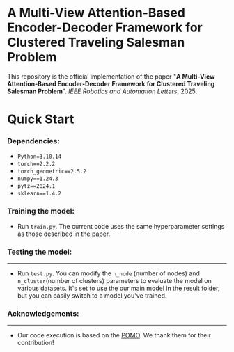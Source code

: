# **A Multi-View Attention-Based Encoder-Decoder Framework for Clustered Traveling Salesman Problem**

This repository is the official implementation of the paper "**A Multi-View Attention-Based Encoder-Decoder Framework for Clustered Traveling Salesman Problem**". *IEEE Robotics and Automation Letters*, 2025.

# **Quick Start**

### **Dependencies:**

- `Python=3.10.14`
- `torch==2.2.2`
- `torch_geometric==2.5.2`
- `numpy==1.24.3`
- `pytz==2024.1`
- `sklearn==1.4.2`

### **Training the model:**

- Run `train.py`. The current code uses the same hyperparameter settings as those described in the paper.

### **Testing the model:**

---

- Run `test.py`. You can modify the `n_node` (number of nodes) and `n_cluster`(number of clusters) parameters to evaluate the model on various datasets. It's set to use the our main model in the result folder, but you can easily switch to a model you've trained.

### **Acknowledgements:**

---

- Our code execution is based on the [POMO](https://github.com/yd-kwon/POMO). We thank them for their contribution!
